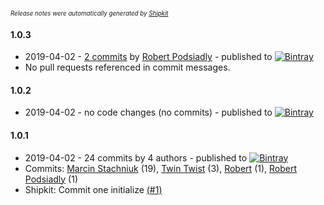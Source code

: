<sup><sup>*Release notes were automatically generated by [Shipkit](http://shipkit.org/)*</sup></sup>

#### 1.0.3
 - 2019-04-02 - [2 commits](https://github.com/RobertPod/shipkit-workshop-10/compare/v1.0.2...v1.0.3) by [Robert Podsiadly](https://github.com/RobertPod) - published to [![Bintray](https://img.shields.io/badge/Bintray-1.0.3-green.svg)](https://bintray.com/shipkit-bootstrap/bootstrap/maven/1.0.3)
 - No pull requests referenced in commit messages.

#### 1.0.2
 - 2019-04-02 - no code changes (no commits) - published to [![Bintray](https://img.shields.io/badge/Bintray-1.0.2-green.svg)](https://bintray.com/shipkit-bootstrap/bootstrap/maven/1.0.2)

#### 1.0.1
 - 2019-04-02 - 24 commits by 4 authors - published to [![Bintray](https://img.shields.io/badge/Bintray-1.0.1-green.svg)](https://bintray.com/shipkit-bootstrap/bootstrap/maven/1.0.1)
 - Commits: [Marcin Stachniuk](https://github.com/mstachniuk) (19), [Twin Twist](https://github.com/TwinTwist) (3), [Robert](https://github.com/RobertPod) (1), [Robert Podsiadly](https://github.com/RobertPod) (1)
 - Shipkit: Commit one initialize [(#1)](https://github.com/RobertPod/shipkit-workshop-10/pull/1)

